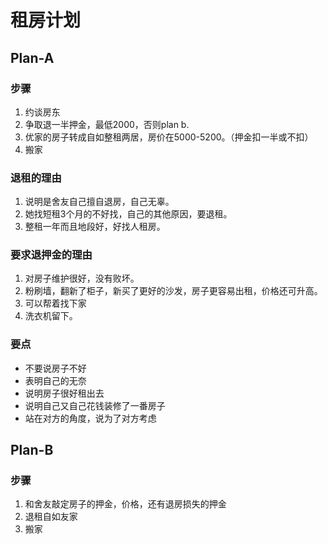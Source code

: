 # 租房计划

## Plan-A

### 步骤
1. 约谈房东
2. 争取退一半押金，最低2000，否则plan b.
3. 优家的房子转成自如整租两居，房价在5000-5200。（押金扣一半或不扣）
4. 搬家

### 退租的理由
1. 说明是舍友自己擅自退房，自己无辜。
2. 她找短租3个月的不好找，自己的其他原因，要退租。
3. 整租一年而且地段好，好找人租房。

### 要求退押金的理由
1. 对房子维护很好，没有败坏。
2. 粉刷墙，翻新了柜子，新买了更好的沙发，房子更容易出租，价格还可升高。
3. 可以帮着找下家
4. 洗衣机留下。

### 要点
+ 不要说房子不好
+ 表明自己的无奈
+ 说明房子很好租出去
+ 说明自己又自己花钱装修了一番房子
+ 站在对方的角度，说为了对方考虑

## Plan-B

### 步骤
1. 和舍友敲定房子的押金，价格，还有退房损失的押金
2. 退租自如友家
3. 搬家
